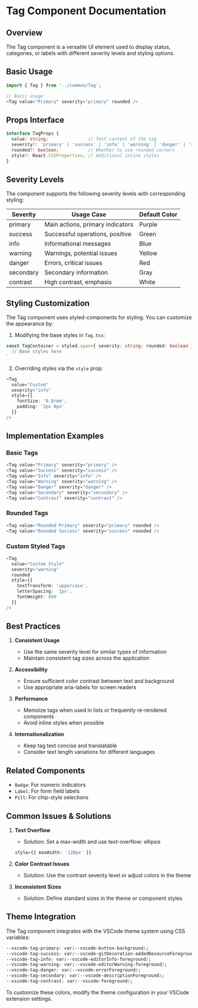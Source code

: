 # Tag Component Documentation

## Overview
The Tag component is a versatile UI element used to display status, categories, or labels with different severity levels and styling options.

## Basic Usage
```typescript
import { Tag } from '../common/Tag';

// Basic usage
<Tag value="Primary" severity="primary" rounded />
```

## Props Interface
```typescript
interface TagProps {
  value: string;               // Text content of the tag
  severity?: 'primary' | 'success' | 'info' | 'warning' | 'danger' | 'secondary' | 'contrast';
  rounded?: boolean;           // Whether to use rounded corners
  style?: React.CSSProperties; // Additional inline styles
}
```

## Severity Levels
The component supports the following severity levels with corresponding styling:

| Severity  | Usage Case                          | Default Color |
|-----------|-------------------------------------|---------------|
| primary   | Main actions, primary indicators    | Purple        |
| success   | Successful operations, positive     | Green         |
| info      | Informational messages              | Blue          |
| warning   | Warnings, potential issues          | Yellow        |
| danger    | Errors, critical issues             | Red           |
| secondary | Secondary information               | Gray          |
| contrast  | High contrast, emphasis             | White         |

## Styling Customization
The Tag component uses styled-components for styling. You can customize the appearance by:

1. Modifying the base styles in `Tag.tsx`:
```typescript
const TagContainer = styled.span<{ severity: string; rounded: boolean }>`
  // Base styles here
`
```

2. Overriding styles via the `style` prop:
```typescript
<Tag 
  value="Custom" 
  severity="info" 
  style={{ 
    fontSize: '0.8rem',
    padding: '2px 8px'
  }}
/>
```

## Implementation Examples

### Basic Tags
```typescript
<Tag value="Primary" severity="primary" />
<Tag value="Success" severity="success" />
<Tag value="Info" severity="info" />
<Tag value="Warning" severity="warning" />
<Tag value="Danger" severity="danger" />
<Tag value="Secondary" severity="secondary" />
<Tag value="Contrast" severity="contrast" />
```

### Rounded Tags
```typescript
<Tag value="Rounded Primary" severity="primary" rounded />
<Tag value="Rounded Success" severity="success" rounded />
```

### Custom Styled Tags
```typescript
<Tag 
  value="Custom Style" 
  severity="warning" 
  rounded
  style={{
    textTransform: 'uppercase',
    letterSpacing: '1px',
    fontWeight: 600
  }}
/>
```

## Best Practices

1. **Consistent Usage**
   - Use the same severity level for similar types of information
   - Maintain consistent tag sizes across the application

2. **Accessibility**
   - Ensure sufficient color contrast between text and background
   - Use appropriate aria-labels for screen readers

3. **Performance**
   - Memoize tags when used in lists or frequently re-rendered components
   - Avoid inline styles when possible

4. **Internationalization**
   - Keep tag text concise and translatable
   - Consider text length variations for different languages

## Related Components
- `Badge`: For numeric indicators
- `Label`: For form field labels
- `Pill`: For chip-style selections

## Common Issues & Solutions

1. **Text Overflow**
   - Solution: Set a max-width and use text-overflow: ellipsis
   ```typescript
   style={{ maxWidth: '120px' }}
   ```

2. **Color Contrast Issues**
   - Solution: Use the contrast severity level or adjust colors in the theme

3. **Inconsistent Sizes**
   - Solution: Define standard sizes in the theme or component styles

## Theme Integration
The Tag component integrates with the VSCode theme system using CSS variables:

```css
--vscode-tag-primary: var(--vscode-button-background);
--vscode-tag-success: var(--vscode-gitDecoration-addedResourceForeground);
--vscode-tag-info: var(--vscode-editorInfo-foreground);
--vscode-tag-warning: var(--vscode-editorWarning-foreground);
--vscode-tag-danger: var(--vscode-errorForeground);
--vscode-tag-secondary: var(--vscode-descriptionForeground);
--vscode-tag-contrast: var(--vscode-foreground);
```

To customize these colors, modify the theme configuration in your VSCode extension settings.
